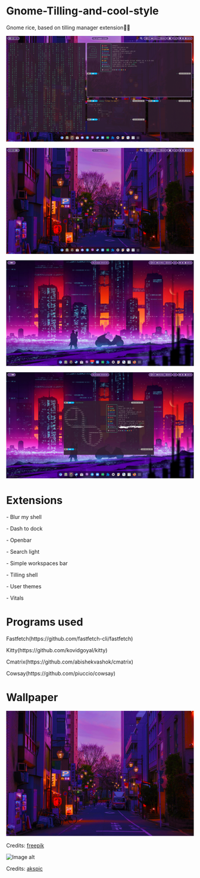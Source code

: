 # Gnome-Tilling-and-cool-style
Gnome rice, based on tilling manager extension🌆💜

![Image alt](https://github.com/bibabro2244/Gnome-Tilling-and-cool-style/blob/main/.photos/photo1.png)

![Image alt](https://github.com/bibabro2244/Gnome-Tilling-and-cool-style/blob/main/.photos/photo2.png)

![Image alt](.photos/photo_2025-07-10_19-39-26.jpg)

![Image alt](.photos/photo_2025-07-10_19-39-32.jpg)

<h1>Extensions</h1>

<p>- Blur my shell</p>
<p>- Dash to dock</p>
<p>- Openbar</p>
<p>- Search light</p>
<p>- Simple workspaces bar</p>
<p>- Tilling shell</p>
<p>- User themes</p>
<p>- Vitals</p>

<h1>Programs used</h1>

<p>Fastfetch(https://github.com/fastfetch-cli/fastfetch)</p>
<p>Kitty(https://github.com/kovidgoyal/kitty)</p>
<p>Cmatrix(https://github.com/abishekvashok/cmatrix)</p>
<p>Cowsay(https://github.com/piuccio/cowsay)</p>

<h1>Wallpaper</h1>

![Image alt](https://github.com/bibabro2244/Gnome-Tilling-and-cool-style/blob/main/wallpaper.jpg)

Credits: [freepik](https://ru.freepik.com/free-photo/bright-pop-landscape-design_21141824.htm#fromView=keyword&page=1&position=0&uuid=c7693238-9b69-4074-a38c-8363a826c594&query=%D0%A4%D0%B8%D0%BE%D0%BB%D0%B5%D1%82%D0%BE%D0%B2%D1%8B%D0%B5+%D0%90%D0%BD%D0%B8%D0%BC%D0%B5+%D0%9E%D0%B1%D0%BE%D0%B8)

![Image alt](https://github.com/bibabro2244/Gnome-Tilling-and-cool-style/blob/main/wallpaper2.jpg)

Credits: [akspic](https://akspic.ru/image/164764-mir_mechty_gorod_iskusstvo-art-illustracia-cifrovoe_iskusstvo-nauchnaya_fantastika/1366x768)
